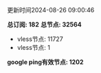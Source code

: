 更新时间2024-08-26 09:00:46

**总订阅: 182**
**总节点: 32564**
- vless节点: 11727
- vless节点: 1

**google ping有效节点: 1202**
